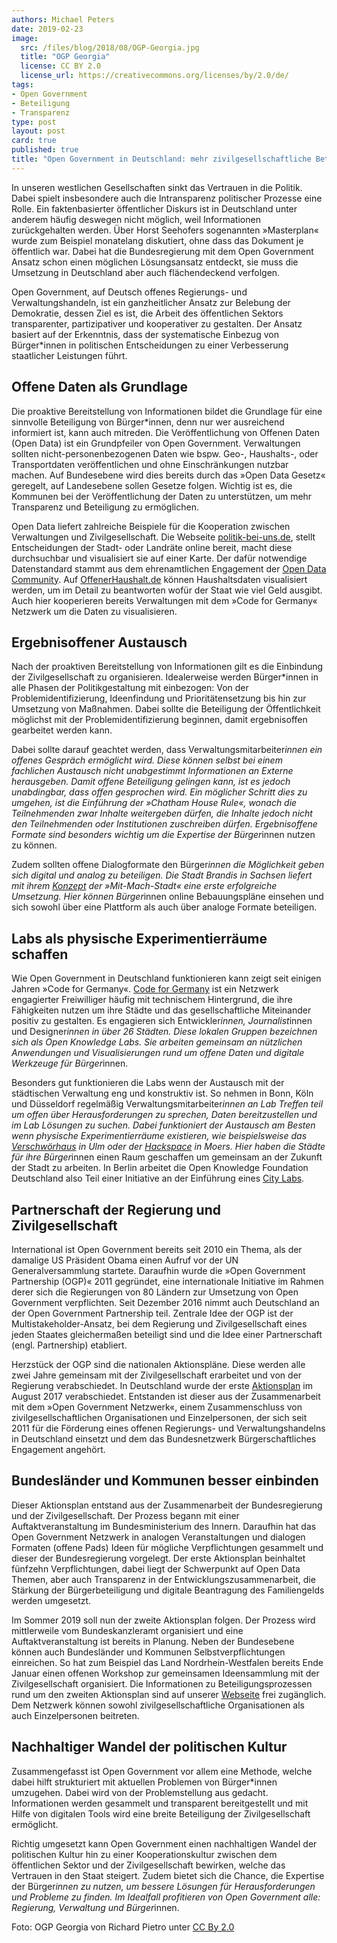 ```yaml
---
authors: Michael Peters
date: 2019-02-23
image:
  src: /files/blog/2018/08/OGP-Georgia.jpg
  title: "OGP Georgia"
  license: CC BY 2.0
  license_url: https://creativecommons.org/licenses/by/2.0/de/
tags:
- Open Government
- Beteiligung
- Transparenz
type: post
layout: post
card: true
published: true
title: "Open Government in Deutschland: mehr zivilgesellschaftliche Beteiligung"
---
```


In unseren westlichen Gesellschaften sinkt das Vertrauen in die Politik. Dabei spielt insbesondere auch die Intransparenz politischer Prozesse eine Rolle. Ein faktenbasierter öffentlicher Diskurs ist in Deutschland unter anderem häufig deswegen nicht möglich, weil Informationen zurückgehalten werden. Über Horst Seehofers sogenannten »Masterplan« wurde zum Beispiel monatelang diskutiert, ohne dass das Dokument je öffentlich war. Dabei hat die Bundesregierung mit dem Open Government Ansatz schon einen möglichen Lösungsansatz entdeckt, sie muss die Umsetzung in Deutschland aber auch flächendeckend verfolgen.

Open Government, auf Deutsch offenes Regierungs- und Verwaltungshandeln, ist ein ganzheitlicher Ansatz zur Belebung der Demokratie, dessen Ziel es ist, die Arbeit des öffentlichen Sektors transparenter, partizipativer und kooperativer zu gestalten. Der Ansatz basiert auf der Erkenntnis, dass der systematische Einbezug von Bürger*innen in politischen Entscheidungen zu einer Verbesserung staatlicher Leistungen führt.

## Offene Daten als Grundlage
Die proaktive Bereitstellung von Informationen bildet die Grundlage für eine sinnvolle Beteiligung von Bürger*innen, denn nur wer ausreichend informiert ist, kann auch mitreden. Die Veröffentlichung von Offenen Daten (Open Data) ist ein Grundpfeiler von Open Government. Verwaltungen sollten nicht-personenbezogenen Daten wie bspw. Geo-, Haushalts-, oder Transportdaten veröffentlichen und ohne Einschränkungen nutzbar machen. Auf Bundesebene wird dies bereits durch das »Open Data Gesetz« geregelt, auf Landesebene sollen Gesetze folgen. Wichtig ist es, die Kommunen bei der Veröffentlichung der Daten zu unterstützen, um mehr Transparenz und Beteiligung zu ermöglichen.

Open Data liefert zahlreiche Beispiele für die Kooperation zwischen Verwaltungen und Zivilgesellschaft. Die Webseite [politik-bei-uns.de](https://politik-bei-uns.de/), stellt Entscheidungen der Stadt- oder Landräte online bereit, macht diese durchsuchbar und visualisiert sie auf einer Karte. Der dafür notwendige Datenstandard stammt aus dem ehrenamtlichen Engagement der [Open Data Community](https://oparl.org/). Auf [OffenerHaushalt.de](https://offenerhaushalt.de/) können Haushaltsdaten visualisiert werden, um im Detail zu beantworten wofür der Staat wie viel Geld ausgibt. Auch hier kooperieren bereits Verwaltungen mit dem »Code for Germany« Netzwerk um die Daten zu visualisieren.

## Ergebnisoffener Austausch
Nach der proaktiven Bereitstellung von Informationen gilt es die Einbindung der Zivilgesellschaft zu organisieren. Idealerweise werden Bürger*innen in alle Phasen der Politikgestaltung mit einbezogen: Von der Problemidentifizierung, Ideenfindung und Prioritätensetzung bis hin zur Umsetzung von Maßnahmen. Dabei sollte die Beteiligung der Öffentlichkeit möglichst mit der Problemidentifizierung beginnen, damit ergebnisoffen gearbeitet werden kann.

Dabei sollte darauf geachtet werden, dass Verwaltungsmitarbeiter*innen ein offenes Gespräch ermöglicht wird. Diese können selbst bei einem fachlichen Austausch nicht unabgestimmt Informationen an Externe herausgeben. Damit offene Beteiligung gelingen kann, ist es jedoch unabdingbar, dass offen gesprochen wird. Ein möglicher Schritt dies zu umgehen, ist die Einführung der »Chatham House Rule«, wonach die Teilnehmenden zwar Inhalte weitergeben dürfen, die Inhalte jedoch nicht den Teilnehmenden oder Institutionen zuschreiben dürfen. Ergebnisoffene Formate sind besonders wichtig um die Expertise der Bürger*innen nutzen zu können.

Zudem sollten offene Dialogformate den Bürger*innen die Möglichkeit geben sich digital und analog zu beteiligen. Die Stadt Brandis in Sachsen liefert mit ihrem [Konzept](http://brandis.community-infrastructuring.org/wp-content/uploads/2017/05/20170522_MitMachHandbuch_Brandis.pdf) der »Mit-Mach-Stadt« eine erste erfolgreiche Umsetzung. Hier können Bürger*innen online Bebauungspläne einsehen und sich sowohl über eine Plattform als auch über analoge Formate beteiligen.

## Labs als physische Experimentierräume schaffen
Wie Open Government in Deutschland funktionieren kann zeigt seit einigen Jahren »Code for Germany«. [Code for Germany](https://codefor.de/) ist ein Netzwerk engagierter Freiwilliger häufig mit technischem Hintergrund, die ihre Fähigkeiten nutzen um ihre Städte und das gesellschaftliche Miteinander positiv zu gestalten. Es engagieren sich Entwickler*innen, Journalist*innen und Designer*innen in über 26 Städten. Diese lokalen Gruppen bezeichnen sich als Open Knowledge Labs. Sie arbeiten gemeinsam an nützlichen Anwendungen und Visualisierungen rund um offene Daten und digitale Werkzeuge für Bürger*innen.

Besonders gut funktionieren die Labs wenn der Austausch mit der städtischen Verwaltung eng und konstruktiv ist. So nehmen in Bonn, Köln und Düsseldorf regelmäßig Verwaltungsmitarbeiter*innen an Lab Treffen teil um offen über Herausforderungen zu sprechen, Daten bereitzustellen und im Lab Lösungen zu suchen. Dabei funktioniert der Austausch am Besten wenn physische Experimentierräume existieren, wie beispielsweise das [Verschwörhaus](https://verschwoerhaus.de/) in Ulm oder der [Hackspace](https://www.moers.de/de/rathaus/hackerspace/) in Moers. Hier haben die Städte für ihre Bürger*innen einen Raum geschaffen um gemeinsam an der Zukunft der Stadt zu arbeiten. In Berlin arbeitet die Open Knowledge Foundation Deutschland also Teil einer Initiative an der Einführung eines [City Labs](https://citylab.berlin/).

## Partnerschaft der Regierung und Zivilgesellschaft
International ist Open Government bereits seit 2010 ein Thema, als der damalige US Präsident Obama einen Aufruf vor der UN Generalversammlung startete. Daraufhin wurde die »Open Government Partnership (OGP)« 2011 gegründet, eine internationale Initiative im Rahmen derer sich die Regierungen von 80 Ländern zur Umsetzung von Open Government verpflichten. Seit Dezember 2016 nimmt auch Deutschland an der Open Government Partnership teil. Zentrale Idee der OGP ist der Multistakeholder-Ansatz, bei dem Regierung und Zivilgesellschaft eines jeden Staates gleichermaßen beteiligt sind und die Idee einer Partnerschaft (engl. Partnership) etabliert.

Herzstück der OGP sind die nationalen Aktionspläne. Diese werden alle zwei Jahre gemeinsam mit der Zivilgesellschaft erarbeitet und von der Regierung verabschiedet. In Deutschland wurde der erste [Aktionsplan](https://opengovpartnership.de/nationaler-aktionsplan/) im August 2017 verabschiedet. Entstanden ist dieser aus der Zusammenarbeit mit dem »Open Government Netzwerk«, einem Zusammenschluss von zivilgesellschaftlichen Organisationen und Einzelpersonen, der sich seit 2011 für die Förderung eines offenen Regierungs- und Verwaltungshandelns in Deutschland einsetzt und dem das Bundesnetzwerk Bürgerschaftliches Engagement angehört.

## Bundesländer und Kommunen besser einbinden
Dieser Aktionsplan entstand aus der Zusammenarbeit der Bundesregierung und der Zivilgesellschaft.  Der Prozess begann mit einer Auftaktveranstaltung im Bundesministerium des Innern. Daraufhin hat das Open Government Netzwerk in analogen Veranstaltungen und dialogen Formaten (offene Pads) Ideen für mögliche Verpflichtungen gesammelt und dieser der Bundesregierung vorgelegt. Der erste Aktionsplan beinhaltet fünfzehn Verpflichtungen, dabei liegt der Schwerpunkt auf Open Data Themen, aber auch Transparenz in der Entwicklungszusammenarbeit, die Stärkung der Bürgerbeteiligung und digitale Beantragung des Familiengelds werden umgesetzt.

Im Sommer 2019 soll nun der zweite Aktionsplan folgen. Der Prozess wird mittlerweile vom Bundeskanzleramt organisiert und eine Auftaktveranstaltung ist bereits in Planung. Neben der Bundesebene können auch Bundesländer und Kommunen Selbstverpflichtungen einreichen. So hat zum Beispiel das Land Nordrhein-Westfalen bereits Ende Januar einen offenen Workshop zur gemeinsamen Ideensammlung mit der Zivilgesellschaft organisiert. Die Informationen zu Beteiligungsprozessen rund um den zweiten Aktionsplan sind auf unserer [Webseite](https://opengovpartnership.de/mitmachen/) frei zugänglich. Dem Netzwerk können sowohl zivilgesellschaftliche Organisationen als auch Einzelpersonen beitreten.

## Nachhaltiger Wandel der politischen Kultur
Zusammengefasst ist Open Government vor allem eine Methode, welche dabei hilft strukturiert mit aktuellen Problemen von Bürger*innen umzugehen. Dabei wird von der Problemstellung aus gedacht. Informationen werden gesammelt und transparent bereitgestellt und mit Hilfe von digitalen Tools wird eine breite Beteiligung der Zivilgesellschaft ermöglicht.

Richtig umgesetzt kann Open Government einen nachhaltigen Wandel der politischen Kultur hin zu einer Kooperationskultur zwischen dem öffentlichen Sektor und der Zivilgesellschaft bewirken, welche das Vertrauen in den Staat steigert. Zudem bietet sich die Chance, die Expertise der Bürger*innen zu nutzen, um bessere Lösungen für Herausforderungen und  Probleme zu finden. Im Idealfall profitieren von Open Government alle: Regierung, Verwaltung und Bürger*innen.

Foto: OGP Georgia von Richard Pietro unter [CC By 2.0](https://creativecommons.org/licenses/by/2.0/)
